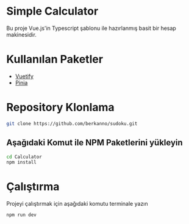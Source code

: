 # Simple Calculator

Bu proje Vue.js'in Typescript şablonu ile hazırlanmış basit bir hesap makinesidir.

# Kullanılan Paketler

- [Vuetify](https://vuetifyjs.com/en/)
- [Pinia](https://pinia.vuejs.org/)

# Repository Klonlama

```bash
git clone https://github.com/berkanno/sudoku.git
```

## Aşağıdaki Komut ile NPM Paketlerini yükleyin

```bash
cd Calculator
npm install
```

# Çalıştırma

Projeyi çalıştırmak için aşağıdaki komutu terminale yazın

```bash
npm run dev
```

